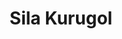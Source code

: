 ---
layout: page
title: Sila Kurugol
order: 2011-08
grad_date: 'August 2011'
lastname: Kurogol
description: PhD Graduate
importance: 1
category: work
current: false 
position: Graduate
current_pos: Boston Children’s Hospital
website: https://www.childrenshospital.org/research/researchers/sila-kurugol
Thesis: Machine Learning and Model Based 3D Segmentation Algorithms for Challenging Medical Imaging Problems 
---